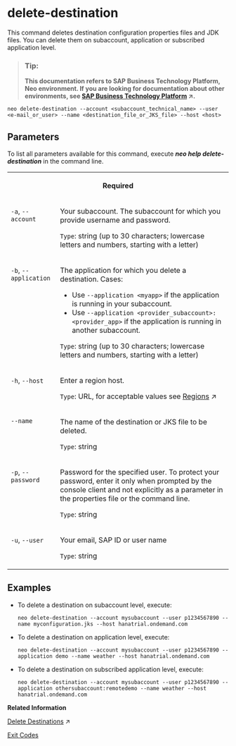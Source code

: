<!-- loiob5ccd2f213e44bca97795ac01f699dba -->

# delete-destination

This command deletes destination configuration properties files and JDK files. You can delete them on subaccount, application or subscribed application level.



> ### Tip:  
> **This documentation refers to SAP Business Technology Platform, Neo environment. If you are looking for documentation about other environments, see [SAP Business Technology Platform](https://help.sap.com/viewer/65de2977205c403bbc107264b8eccf4b/Cloud/en-US/6a2c1ab5a31b4ed9a2ce17a5329e1dd8.html "SAP Business Technology Platform (SAP BTP) is an integrated offering comprised of four technology portfolios: database and data management, application development and integration, analytics, and intelligent technologies. The platform offers users the ability to turn data into business value, compose end-to-end business processes, and build and extend SAP applications quickly.") :arrow_upper_right:.**



```
neo delete-destination --account <subaccount_technical_name> --user <e-mail_or_user> --name <destination_file_or_JKS_file> --host <host>
```



## Parameters



To list all parameters available for this command, execute ***neo help delete-destination*** in the command line.


<table>
<tr>
<th valign="top" colspan="2">

Required



</th>
</tr>
<tr>
<td valign="top">

`-a`, `--account` 



</td>
<td valign="top">

Your subaccount. The subaccount for which you provide username and password.

`Type`: string \(up to 30 characters; lowercase letters and numbers, starting with a letter\)



</td>
</tr>
<tr>
<td valign="top">

`-b`, `--application` 



</td>
<td valign="top">

The application for which you delete a destination. Cases:

-   Use `--application <myapp>` if the application is running in your subaccount.
-   Use `--application <provider_subaccount>:<provider_app>` if the application is running in another subaccount.

 `Type`: string \(up to 30 characters; lowercase letters and numbers, starting with a letter\)



</td>
</tr>
<tr>
<td valign="top">

`-h`, `--host` 



</td>
<td valign="top">

Enter a region host.

`Type`: URL, for acceptable values see [Regions](https://help.sap.com/viewer/65de2977205c403bbc107264b8eccf4b/Cloud/en-US/350356d1dc314d3199dca15bd2ab9b0e.html "You can deploy applications in different regions. Each region represents a geographical location (for example, Europe, US East) where applications, data, or services are hosted.") :arrow_upper_right:



</td>
</tr>
<tr>
<td valign="top">

`--name`



</td>
<td valign="top">

The name of the destination or JKS file to be deleted.

`Type`: string



</td>
</tr>
<tr>
<td valign="top">

`-p`, `--password` 



</td>
<td valign="top">

Password for the specified user. To protect your password, enter it only when prompted by the console client and not explicitly as a parameter in the properties file or the command line.

`Type`: string



</td>
</tr>
<tr>
<td valign="top">

`-u`, `--user` 



</td>
<td valign="top">

Your email, SAP ID or user name

`Type`: string



</td>
</tr>
</table>



## Examples

-   To delete a destination on subaccount level, execute:

    ```
    neo delete-destination --account mysubaccount --user p1234567890 --name myconfiguration.jks --host hanatrial.ondemand.com
    ```

-   To delete a destination on application level, execute:

    ```
    neo delete-destination --account mysubaccount --user p1234567890 --application demo --name weather --host hanatrial.ondemand.com
    ```

-   To delete a destination on subscribed application level, execute:

    ```
    neo delete-destination --account mysubaccount --user p1234567890 --application othersubaccount:remotedemo --name weather --host hanatrial.ondemand.com
    ```


**Related Information**  


[Delete Destinations](https://help.sap.com/viewer/b865ed651e414196b39f8922db2122c7/Cloud/en-US/1d58171167a04aeca12656fdf982193a.html "") :arrow_upper_right:

[Exit Codes](exit-codes-7886796.md "")

